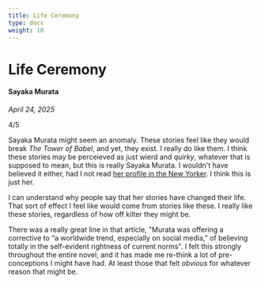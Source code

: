 ```yaml
---
title: Life Ceremony
type: docs
weight: 10
---
```


# Life Ceremony

#### Sayaka Murata 

*April 24, 2025*

4/5

Sayaka Murata might seem an anomaly. These stories feel like they would break _The Tower of Babel_, and yet, they exist. I really do like them. I think these stories may be perceieved as just wierd and _quirky_, whatever that is supposed to mean, but this is really Sayaka Murata. I wouldn't have believed it either, had I not read [her profile in the New Yorker](https://www.newyorker.com/magazine/2025/04/14/sayaka-muratas-alien-eye). I think this is just her.

I can understand why people say that her stories have changed their life. That sort of effect I feel like would come from stories like these. I really like these stories, regardless of how off kilter they might be.

There was a really great line in that article, "Murata was offering a corrective to “a worldwide trend, especially on social media,” of believing totally in the self-evident rightness of current norms". I felt this strongly throughout the entire novel, and it has made me re-think a lot of pre-conceptions I might have had. At least those that felt _obvious_ for whatever reason that might be.
